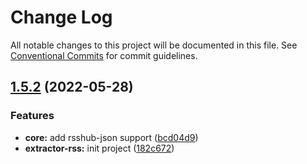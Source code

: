 # Change Log

All notable changes to this project will be documented in this file.
See [Conventional Commits](https://conventionalcommits.org) for commit guidelines.

## [1.5.2](https://github.com/sparanoid/a-soul/compare/v1.5.1...v1.5.2) (2022-05-28)


### Features

* **core:** add rsshub-json support ([bcd04d9](https://github.com/sparanoid/a-soul/commit/bcd04d996e19dc34e47e2854f3efa65e452d1442))
* **extractor-rss:** init project ([182c672](https://github.com/sparanoid/a-soul/commit/182c67258701873ecafb0df3c87a020d8aec0eee))
